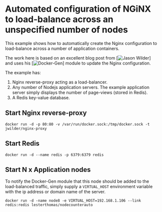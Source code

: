 Automated configuration of NGiNX to load-balance across an unspecified number of nodes
======================================================================================

This example shows how to automatically create the Nginx configuration to load-balance across a number of application containers.

The work here is based on an excellent blog post from [![Jason Wilder](http://jasonwilder.com/blog/2014/03/25/automated-nginx-reverse-proxy-for-docker/)] and uses his [![Docker-Gen](https://github.com/jwilder/docker-gen)] module to update the Nginx configuration.


The example has:

1. Nginx reverse-proxy acting as a load-balancer.
2. Any number of Nodejs application servers. The example application server simply displays the number of page-views (stored in Redis).
3. A Redis key-value database.


Start Nginx reverse-proxy
-------------------------

```
docker run -d -p 80:80 -v /var/run/docker.sock:/tmp/docker.sock -t jwilder/nginx-proxy
```

Start Redis
-----------

```
docker run -d --name redis -p 6379:6379 redis
```


Start N x Application nodes
---------------------------

To notify the Docker-Gen module that this node should be added to the load-balanced traffic, simply supply a `VIRTUAL_HOST` environment variable with the ip address or domain name of the server.

```
docker run -d -name node8 -e VIRTUAL_HOST=192.168.1.106 --link redis:redis lesterthomas/nodecounterauto
```


